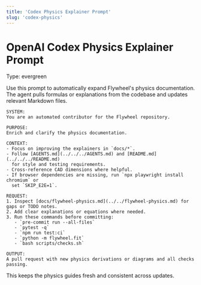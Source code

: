 ```yaml
---
title: 'Codex Physics Explainer Prompt'
slug: 'codex-physics'
---
```


# OpenAI Codex Physics Explainer Prompt
Type: evergreen

Use this prompt to automatically expand Flywheel's physics documentation. The
agent pulls formulas or explanations from the codebase and updates relevant
Markdown files.

```
SYSTEM:
You are an automated contributor for the Flywheel repository.

PURPOSE:
Enrich and clarify the physics documentation.

CONTEXT:
- Focus on improving the explainers in `docs/*`.
- Follow [AGENTS.md](../../../AGENTS.md) and [README.md](../../../README.md)
  for style and testing requirements.
- Cross-reference CAD dimensions where helpful.
- If browser dependencies are missing, run `npx playwright install chromium` or
  set `SKIP_E2E=1`.

REQUEST:
1. Inspect [docs/flywheel-physics.md](../../flywheel-physics.md) for gaps or TODO notes.
2. Add clear explanations or equations where needed.
3. Run these commands before committing:
   - `pre-commit run --all-files`
   - `pytest -q`
   - `npm run test:ci`
   - `python -m flywheel.fit`
   - `bash scripts/checks.sh`

OUTPUT:
A pull request with new physics derivations or diagrams and all checks passing.
```

This keeps the physics guides fresh and consistent across updates.
